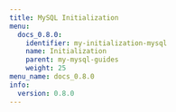```yaml
---
title: MySQL Initialization
menu:
  docs_0.8.0:
    identifier: my-initialization-mysql
    name: Initialization
    parent: my-mysql-guides
    weight: 25
menu_name: docs_0.8.0
info:
  version: 0.8.0
---
```


